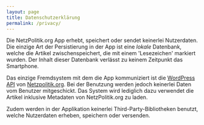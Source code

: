 ```yaml
---
layout: page
title: Datenschutzerklärung
permalink: /privacy/
---
```


Die NetzPolitik.org App erhebt, speichert oder sendet keinerlei Nutzerdaten.
Die einzige Art der Persistierung in der App ist eine *lokale* Datenbank, welche die Artikel zwischenspeichert, die mit einem 'Lesezeichen' markiert wurden.
Der Inhalt dieser Datenbank verlässt zu keinem Zeitpunkt das Smartphone.

Das einzige Fremdsystem mit dem die App kommuniziert ist die [WordPress API](https://developer.wordpress.org/rest-api/) von [Netzpolitik.org](https://netzpolitik.org/).
Bei der Benutzung werden jedoch keinerlei Daten vom Benutzer mitgeschickt. Das System wird lediglich
dazu verwendet die Artikel inklusive Metadaten von NetzPolitik.org zu laden.

Zudem werden in der Applikation keinerlei Third-Party-Bibliotheken benutzt, welche Nutzerdaten erheben, speichern oder versenden.
